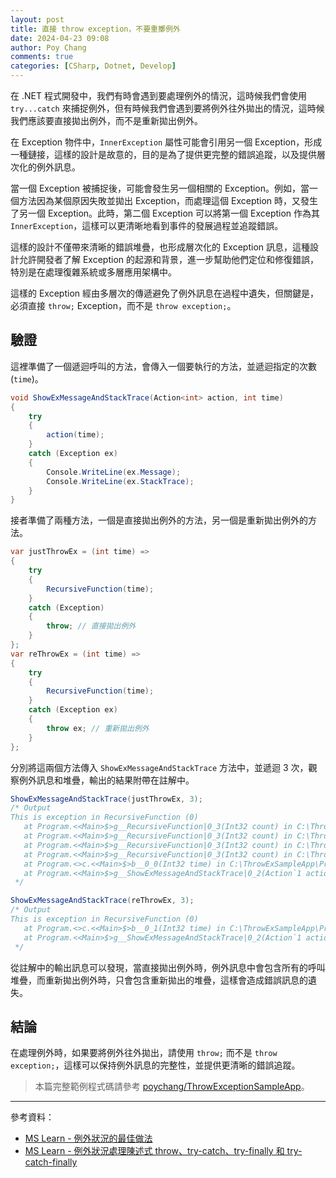 ```yaml
---
layout: post
title: 直接 throw exception，不要重擲例外
date: 2024-04-23 09:08
author: Poy Chang
comments: true
categories: [CSharp, Dotnet, Develop]
---
```


在 .NET 程式開發中，我們有時會遇到要處理例外的情況，這時候我們會使用 `try...catch` 來捕捉例外，但有時候我們會遇到要將例外往外拋出的情況，這時候我們應該要直接拋出例外，而不是重新拋出例外。

在 Exception 物件中，`InnerException` 屬性可能會引用另一個 Exception，形成一種鏈接，這樣的設計是故意的，目的是為了提供更完整的錯誤追蹤，以及提供層次化的例外訊息。

當一個 Exception 被捕捉後，可能會發生另一個相關的 Exception。例如，當一個方法因為某個原因失敗並拋出 Exception，而處理這個 Exception 時，又發生了另一個 Exception。此時，第二個 Exception 可以將第一個 Exception 作為其 `InnerException`，這樣可以更清晰地看到事件的發展過程並追蹤錯誤。

這樣的設計不僅帶來清晰的錯誤堆疊，也形成層次化的 Exception 訊息，這種設計允許開發者了解 Exception 的起源和背景，進一步幫助他們定位和修復錯誤，特別是在處理復雜系統或多層應用架構中。

這樣的 Exception 經由多層次的傳遞避免了例外訊息在過程中遺失，但關鍵是，必須直接 `throw;` Exception，而不是 `throw exception;`。

## 驗證

這裡準備了一個遞迴呼叫的方法，會傳入一個要執行的方法，並遞迴指定的次數 (`time`)。

```csharp
void ShowExMessageAndStackTrace(Action<int> action, int time)
{
    try
    {
        action(time);
    }
    catch (Exception ex)
    {
        Console.WriteLine(ex.Message);
        Console.WriteLine(ex.StackTrace);
    }
}
```

接者準備了兩種方法，一個是直接拋出例外的方法，另一個是重新拋出例外的方法。

```csharp
var justThrowEx = (int time) =>
{
    try
    {
        RecursiveFunction(time);
    }
    catch (Exception)
    {
        throw; // 直接拋出例外
    }
};
var reThrowEx = (int time) =>
{
    try
    {
        RecursiveFunction(time);
    }
    catch (Exception ex)
    {
        throw ex; // 重新拋出例外
    }
};
```

分別將這兩個方法傳入 `ShowExMessageAndStackTrace` 方法中，並遞迴 3 次，觀察例外訊息和堆疊，輸出的結果附帶在註解中。

```csharp
ShowExMessageAndStackTrace(justThrowEx, 3);
/* Output
This is exception in RecursiveFunction (0)
   at Program.<<Main>$>g__RecursiveFunction|0_3(Int32 count) in C:\ThrowExSampleApp\Program.cs:line 47
   at Program.<<Main>$>g__RecursiveFunction|0_3(Int32 count) in C:\ThrowExSampleApp\Program.cs:line 49
   at Program.<<Main>$>g__RecursiveFunction|0_3(Int32 count) in C:\ThrowExSampleApp\Program.cs:line 49
   at Program.<<Main>$>g__RecursiveFunction|0_3(Int32 count) in C:\ThrowExSampleApp\Program.cs:line 49
   at Program.<>c.<<Main>$>b__0_0(Int32 time) in C:\ThrowExSampleApp\Program.cs:line 8
   at Program.<<Main>$>g__ShowExMessageAndStackTrace|0_2(Action`1 action, Int32 time) in C:\ThrowExSampleApp\Program.cs:line 36
 */

ShowExMessageAndStackTrace(reThrowEx, 3);
/* Output
This is exception in RecursiveFunction (0)
   at Program.<>c.<<Main>$>b__0_1(Int32 time) in C:\ThrowExSampleApp\Program.cs:line 25
   at Program.<<Main>$>g__ShowExMessageAndStackTrace|0_2(Action`1 action, Int32 time) in C:\ThrowExSampleApp\Program.cs:line 36
 */
```

從註解中的輸出訊息可以發現，當直接拋出例外時，例外訊息中會包含所有的呼叫堆疊，而重新拋出例外時，只會包含重新拋出的堆疊，這樣會造成錯誤訊息的遺失。

## 結論

在處理例外時，如果要將例外往外拋出，請使用 `throw;` 而不是 `throw exception;`，這樣可以保持例外訊息的完整性，並提供更清晰的錯誤追蹤。

> 本篇完整範例程式碼請參考 [poychang/ThrowExceptionSampleApp](https://github.com/poychang/ThrowExceptionSampleApp)。

---

參考資料：

* [MS Learn - 例外狀況的最佳做法](https://learn.microsoft.com/zh-tw/dotnet/standard/exceptions/best-practices-for-exceptions?WT.mc_id=DT-MVP-5003022)
* [MS Learn - 例外狀況處理陳述式 throw、try-catch、try-finally 和 try-catch-finally](https://learn.microsoft.com/zh-tw/dotnet/csharp/language-reference/statements/exception-handling-statements?WT.mc_id=DT-MVP-5003022)
